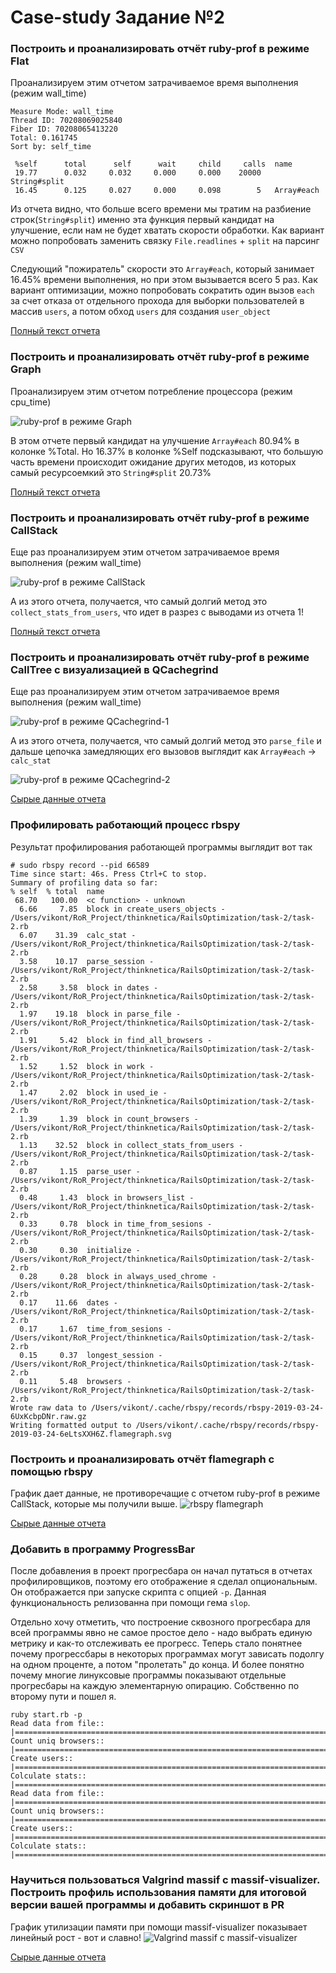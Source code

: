 # Case-study Задание №2

### Построить и проанализировать отчёт ruby-prof в режиме Flat
Проанализируем этим отчетом затрачиваемое время выполнения (режим wall_time)
```
Measure Mode: wall_time
Thread ID: 70208069025840
Fiber ID: 70208065413220
Total: 0.161745
Sort by: self_time

 %self      total      self      wait     child     calls  name
 19.77      0.032     0.032     0.000     0.000    20000   String#split
 16.45      0.125     0.027     0.000     0.098        5   Array#each
```
Из отчета видно, что больше всего времени мы тратим на разбиение строк(`String#split`) именно эта функция первый кандидат на улучшение, если нам не будет хватать скорости обработки. Как вариант можно попробовать заменить связку `File.readlines` + `split` на парсинг `CSV`

Следующий "пожиратель" скорости это `Array#each`, который занимает 16.45% времени выполнения, но при этом вызывается всего 5 раз. Как вариант оптимизации, можно попробовать сократить один вызов `each` за счет отказа от отдельного прохода для выборки пользователей в масcив `users`, а потом обход `users` для создания `user_object`

[Полный текст отчета ](./tools/reports/ruby_prof_flat_allocations_profile.txt)


### Построить и проанализировать отчёт ruby-prof в режиме Graph
Проанализируем этим отчетом потребление процессора (режим cpu_time)

![ruby-prof в режиме Graph](./tools/reports/RubyProfGraph.png "ruby-prof в режиме Graph")

В этом отчете первый кандидат на улучшение `Array#each` 80.94% в колонке %Total. Но 16.37% в колонке %Self подсказывают, что большую часть времени происходит ожидание других методов, из которых самый ресурсоемкий это `String#split` 20.73%

[Полный текст отчета ](./tools/reports/ruby_prof_graph_allocations_profile.html)

### Построить и проанализировать отчёт ruby-prof в режиме CallStack
Еще раз проанализируем этим отчетом затрачиваемое время выполнения (режим wall_time)

![ruby-prof в режиме CallStack](./tools/reports/RubyProfCallStack.png "ruby-prof в режиме CallStack")

А из этого отчета, получается, что самый долгий метод это `collect_stats_from_users`, что идет в разрез с выводами из отчета 1!

[Полный текст отчета ](./tools/reports/ruby_prof_stack_printer_allocations_profile.html)

### Построить и проанализировать отчёт ruby-prof в режиме CallTree c визуализацией в QCachegrind
Еще раз проанализируем этим отчетом затрачиваемое время выполнения (режим wall_time)

![ruby-prof в режиме QCachegrind-1](./tools/reports/RubyProfQCachegrind-1.png "ruby-prof в режиме QCachegrind")

А из этого отчета, получается, что самый долгий метод это `parse_file` и дальше цепочка замедляющих его вызовов выглядит как `Array#each` -> `calc_stat `

![ruby-prof в режиме QCachegrind-2](./tools/reports/RubyProfQCachegrind-2.png "ruby-prof в режиме QCachegrind")

[Сырые данные отчета ](./tools/reports/profile.callgrind.out.59260)


### Профилировать работающий процесс rbspy
Результат профилирования работающей программы выглядит вот так
```
# sudo rbspy record --pid 66589
Time since start: 46s. Press Ctrl+C to stop.
Summary of profiling data so far:
% self  % total  name
 68.70   100.00  <c function> - unknown
  6.66     7.85  block in create_users_objects - /Users/vikont/RoR_Project/thinknetica/RailsOptimization/task-2/task-2.rb
  6.07    31.39  calc_stat - /Users/vikont/RoR_Project/thinknetica/RailsOptimization/task-2/task-2.rb
  3.58    10.17  parse_session - /Users/vikont/RoR_Project/thinknetica/RailsOptimization/task-2/task-2.rb
  2.58     3.58  block in dates - /Users/vikont/RoR_Project/thinknetica/RailsOptimization/task-2/task-2.rb
  1.97    19.18  block in parse_file - /Users/vikont/RoR_Project/thinknetica/RailsOptimization/task-2/task-2.rb
  1.91     5.42  block in find_all_browsers - /Users/vikont/RoR_Project/thinknetica/RailsOptimization/task-2/task-2.rb
  1.52     1.52  block in work - /Users/vikont/RoR_Project/thinknetica/RailsOptimization/task-2/task-2.rb
  1.47     2.02  block in used_ie - /Users/vikont/RoR_Project/thinknetica/RailsOptimization/task-2/task-2.rb
  1.39     1.39  block in count_browsers - /Users/vikont/RoR_Project/thinknetica/RailsOptimization/task-2/task-2.rb
  1.13    32.52  block in collect_stats_from_users - /Users/vikont/RoR_Project/thinknetica/RailsOptimization/task-2/task-2.rb
  0.87     1.15  parse_user - /Users/vikont/RoR_Project/thinknetica/RailsOptimization/task-2/task-2.rb
  0.48     1.43  block in browsers_list - /Users/vikont/RoR_Project/thinknetica/RailsOptimization/task-2/task-2.rb
  0.33     0.78  block in time_from_sesions - /Users/vikont/RoR_Project/thinknetica/RailsOptimization/task-2/task-2.rb
  0.30     0.30  initialize - /Users/vikont/RoR_Project/thinknetica/RailsOptimization/task-2/task-2.rb
  0.28     0.28  block in always_used_chrome - /Users/vikont/RoR_Project/thinknetica/RailsOptimization/task-2/task-2.rb
  0.17    11.66  dates - /Users/vikont/RoR_Project/thinknetica/RailsOptimization/task-2/task-2.rb
  0.17     1.67  time_from_sesions - /Users/vikont/RoR_Project/thinknetica/RailsOptimization/task-2/task-2.rb
  0.15     0.37  longest_session - /Users/vikont/RoR_Project/thinknetica/RailsOptimization/task-2/task-2.rb
  0.11     5.48  browsers - /Users/vikont/RoR_Project/thinknetica/RailsOptimization/task-2/task-2.rb
Wrote raw data to /Users/vikont/.cache/rbspy/records/rbspy-2019-03-24-6UxKcbpDNr.raw.gz
Writing formatted output to /Users/vikont/.cache/rbspy/records/rbspy-2019-03-24-6eLtsXXH6Z.flamegraph.svg
```

### Построить и проанализировать отчёт flamegraph с помощью rbspy
График дает данные, не противоречащие с отчетом  ruby-prof в режиме CallStack, которые мы получили выше.
![rbspy flamegraph](./tools/reports/rbspy-flamegraph.png "rbspy flamegraph")

[Сырые данные отчета ](./tools/reports/rbspy-2019-03-24-tr8u1tpfx8.flamegraph.svg)

### Добавить в программу ProgressBar
После добавления в проект прогресбара он начал путаться в отчетах профилировщиков, поэтому его отображение я сделал опциональным. Он отображается при запуске скрипта с опцией `-p`. Данная функциональность релизованна при помощи гема `slop`.

Отдельно хочу отметить, что построение сквозного прогресбара для всей программы явно не самое простое дело - надо выбрать единую метрику и как-то отслеживать ее прогресс. Теперь стало понятнее почему прогрессбары в некоторых программах могут зависать подолгу на одном проценте, а потом "пролетать" до конца. И более понятно почему многие линуксовые программы показывают отдельные прогресбары на каждую элементарную опирацию. Собственно по второму пути и пошел я. 

```
ruby start.rb -p
Read data from file:: |=================================================================================================================================|
Count uniq browsers:: |=================================================================================================================================|
Create users:: |========================================================================================================================================|
Colculate stats:: |=====================================================================================================================================|
Read data from file:: |=================================================================================================================================|
Count uniq browsers:: |=================================================================================================================================|
Create users:: |========================================================================================================================================|
Colculate stats:: |=====================================================================================================================================|
```

### Научиться пользоваться Valgrind massif с massif-visualizer. Построить профиль использования памяти для итоговой версии вашей программы и добавить скриншот в PR
График утилизации памяти при помощи massif-visualizer показывает линейный рост - вот и славно!
![Valgrind massif с massif-visualizer](./tools/reports/massif-visualizer.png "Valgrind massif с massif-visualizer")

[Сырые данные отчета ](./tools/reports/massif.out.4381)
